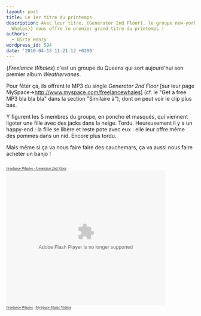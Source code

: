 ```yaml
---
layout: post
title: Le 1er titre du printemps
description: Avec leur titre, {Generator 2nd Floor}, le groupe new-yorkais {{Freelance
  Whales}} nous offre le premier grand titre du printemps !
authors:
  - Dirty Henry
wordpress_id: 594
date: '2010-04-13 11:21:12 +0200'
---
```

{*Freelance Whales*} c'est un groupe du Queens qui sort aujourd'hui son premier album *Weathervanes*.

Pour fêter ça, ils offrent le MP3 du single *Generator 2nd Floor* [sur leur page MySpace->http://www.myspace.com/freelancewhales] (cf. le "Get a free MP3 bla bla bla" dans la section "Similaire à"), dont on peut voir le clip plus bas. 

Y figurent les 5 membres du groupe, en poncho et masqués, qui viennent ligoter une fille avec des jacks dans la neige. Tordu. Heureusement il y a un happy-end : la fille se libère et reste pote avec eux : elle leur offre même des pommes dans un nid. Encore plus tordu. 

Mais même si ça va nous faire faire des cauchemars, ça va aussi nous faire acheter un banjo !

<font face="Verdana" size="1" color="#999999"><br/><a href="http://vids.myspace.com/index.cfm?fuseaction=vids.individual&videoid=104131372" style="font: Verdana">Freelance Whales - Generator 2nd Floor</a><br/><object width="425px" height="360px" ><param name="allowFullScreen" value="true"/><param name="wmode" value="transparent"/><param name="movie" value="http://mediaservices.myspace.com/services/media/embed.aspx/m=104131372,t=1,mt=video"/><embed src="http://mediaservices.myspace.com/services/media/embed.aspx/m=104131372,t=1,mt=video" width="425" height="360" allowFullScreen="true" type="application/x-shockwave-flash" wmode="transparent"></embed></object><br/><a href="http://profile.myspace.com/index.cfm?fuseaction=user.viewprofile&friendid=388316922" style="font: Verdana">Freelance Whales</a> | <a href="http://music.myspace.com/index.cfm?fuseaction=videos" style="font: Verdana">MySpace Music Videos</a></font>
